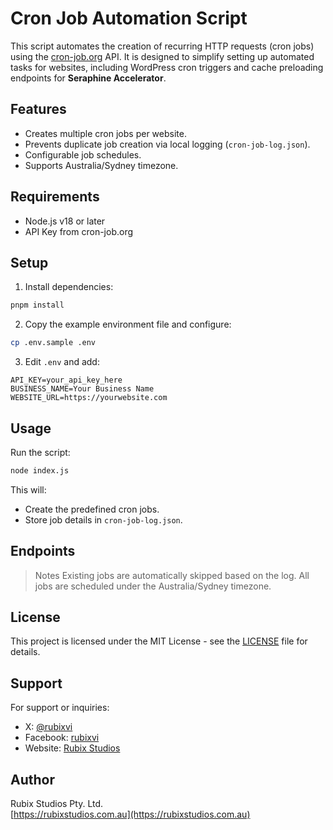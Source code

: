 # Cron Job Automation Script

This script automates the creation of recurring HTTP requests (cron jobs) using the [cron-job.org](https://cron-job.org) API. It is designed to simplify setting up automated tasks for websites, including WordPress cron triggers and cache preloading endpoints for **Seraphine Accelerator**.

## Features

- Creates multiple cron jobs per website.
- Prevents duplicate job creation via local logging (`cron-job-log.json`).
- Configurable job schedules.
- Supports Australia/Sydney timezone.

## Requirements

- Node.js v18 or later
- API Key from cron-job.org

## Setup

1. Install dependencies:

```bash
pnpm install
```

2. Copy the example environment file and configure:

```bash
cp .env.sample .env
```

3. Edit `.env` and add:

```plaintext
API_KEY=your_api_key_here
BUSINESS_NAME=Your Business Name
WEBSITE_URL=https://yourwebsite.com
```

## Usage

Run the script:

```bash
node index.js
```

This will:

- Create the predefined cron jobs.
- Store job details in `cron-job-log.json`.

## Endpoints

> Notes
> Existing jobs are automatically skipped based on the log.
> All jobs are scheduled under the Australia/Sydney timezone.

## License

This project is licensed under the MIT License - see the [LICENSE](LICENSE) file for details.

## Support

For support or inquiries:

- X: [@rubixvi](https://x.com/rubixvi)
- Facebook: [rubixvi](https://www.facebook.com/rubixvi/)
- Website: [Rubix Studios](https://rubixstudios.com.au)

## Author

Rubix Studios Pty. Ltd.  
[https://rubixstudios.com.au](https://rubixstudios.com.au)
